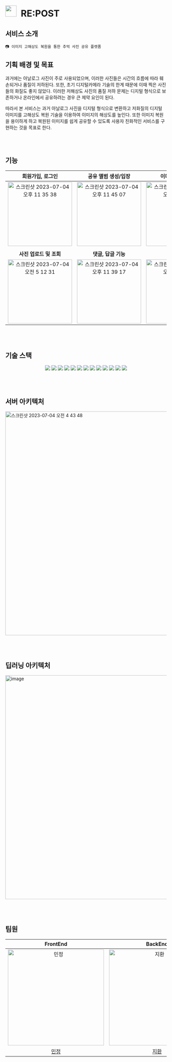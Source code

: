 <h1><img width="35" src="https://github.com/MJU-Capstone-Album2Me/REPOST-Backend/assets/64758861/61a29d49-3c83-4a95-a929-86ede76598fd"/>&nbsp;&nbsp;RE:POST</h1>

## 서비스 소개
```
📷 이미지 고해상도 복원을 통한 추억 사진 공유 플랫폼
```
## 기획 배경 및 목표
과거에는 아날로그 사진이 주로 사용되었으며, 이러한 사진들은 시간의 흐름에 따라 훼손되거나 품질이 저하된다. 또한, 초기 디지털카메라 기술의 한계 때문에 이때 찍은 사진들의 화질도 좋지 않았다.
이러한 저해상도 사진의 품질 저하 문제는 디지털 형식으로 보존하거나 온라인에서 공유하려는 경우 큰 제약 요인이 된다.
<p></p>
따라서 본 서비스는 과거 아날로그 사진을 디지털 형식으로 변환하고 저화질의 디지털 이미지를 고해상도 복원 기술을 이용하여 이미지의 해상도를 높인다.
또한 이미지 복원을 용이하게 하고 복원된 이미지를 쉽게 공유할 수 있도록 사용자 친화적인 서비스를 구현하는 것을 목표로 한다.

<br><br>
## 기능
|                                                                                <b>회원가입, 로그인</b>                                                                                 |                                                                               <b>공유 앨범 생성/입장</b>                                                                               |                                                                               <b>이미지 복원 기능</b>                                                                                |
|:-------------------------------------------------------------------------------------------------------------------------------------------------------------------------------:|:------------------------------------------------------------------------------------------------------------------------------------------------------------------------------:|:-----------------------------------------------------------------------------------------------------------------------------------------------------------------------------:|
|  <img src="https://github.com/MJU-Capstone-Album2Me/REPOST-Backend/assets/64758861/bdb121d0-5d6e-4473-a230-6f6cac4e1216" height=200 alt="스크린샷 2023-07-04 오후 11 35 38">  | <img src="https://github.com/MJU-Capstone-Album2Me/REPOST-Backend/assets/64758861/645a5301-f6be-4c52-8a8b-895f5b9f95d0" height=200 alt="스크린샷 2023-07-04 오후 11 45 07">  | <img src="https://github.com/MJU-Capstone-Album2Me/REPOST-Backend/assets/64758861/97f869ed-6be5-4deb-aa52-87cd7d076d50" height=200 alt="스크린샷 2023-07-04 오전 5 11 18"> |
|                                                                                                                                                                                 |                                                                                                                                                                                |                                                                                                                                                                               |
|                                                                               <b>사진 업로드 및 조회</b>                                                                                |                                                                                <b>댓글, 답글 기능</b>                                                                                |                                                                                 <b>알림 기능</b>                                                                                  |
| <img src="https://github.com/MJU-Capstone-Album2Me/REPOST-Backend/assets/64758861/26780008-be0e-49a3-88f7-9244b2b7d7a4" height=200 alt="스크린샷 2023-07-04 오전 5 12 31" >  | <img src="https://github.com/MJU-Capstone-Album2Me/REPOST-Backend/assets/64758861/51062d5d-5891-4c28-a9a0-4abe5c4b1bbf" height=200 alt="스크린샷 2023-07-04 오후 11 39 17" > | <img src="https://github.com/MJU-Capstone-Album2Me/REPOST-Backend/assets/64758861/e5a45f40-b98e-45ec-b16a-4bfd2e40d437" height=200 alt="스크린샷 2023-07-04 오전 5 09 32"> |



<br><br>
## 기술 스택
<p align="center">
<img src="https://img.shields.io/badge/Java 17-008FC7?style=for-the-badge&logo=Java&logoColor=white"/>
<img src="https://img.shields.io/badge/spring 3.0.6-%236DB33F.svg?style=for-the-badge&logo=spring&logoColor=white"/>
<img src="https://img.shields.io/badge/Spring Security-6DB33F?style=for-the-badge&logo=Spring Security&logoColor=white"/>
<img src="https://img.shields.io/badge/Spring Data JPA-6DB33F?style=for-the-badge&logo=JPA&logoColor=white"/>
<img src="https://img.shields.io/badge/-QueryDSL-blue?style=for-the-badge"/>
<img src="https://img.shields.io/badge/mysql-%2300f.svg?style=for-the-badge&logo=mysql&logoColor=white"/>
<img src="https://img.shields.io/badge/-FastAPI-0C9B8C?style=for-the-badge&logo=fastAPI&logoColor=white"/>
<img src="https://img.shields.io/badge/-pytorch-F17259?style=for-the-badge&logo=pytorch&logoColor=white"/>
<img src="https://img.shields.io/badge/GitHub Actions-2088FF?style=for-the-badge&logo=GitHub Actions&logoColor=white"/>
<img src="https://img.shields.io/badge/Amazon EC2-FF9900?style=for-the-badge&logo=Amazon EC2&logoColor=white"/>
<img src="https://img.shields.io/badge/Amazon RDS-527FFF?style=for-the-badge&logo=Amazon RDS&logoColor=white"/>
<img src="https://img.shields.io/badge/Amazon S3-E15343?style=for-the-badge&logo=Amazon S3&logoColor=white"/>
<img src="https://img.shields.io/badge/Amazon CodeDeploy-82A450?style=for-the-badge&logo=Amazon CodeDeploy&logoColor=white"/>
</p>
<br><br>

## 서버 아키텍처 
<img src="https://github.com/MJU-Capstone-Album2Me/REPOST-Backend/assets/64758861/5586433a-cbb5-4c5a-9732-0edf9e0813cd" width="700" alt="스크린샷 2023-07-04 오전 4 43 48"/>

<br><br>
## 딥러닝 아키텍처
<img src="https://github.com/MJU-Capstone-Album2Me/REPOST-Backend/assets/64758861/b4c2ab8b-551f-4d08-9573-3c1c94f66e1c" width="700" alt="image"/>

<br><br>
## 팀원
|                                        FrontEnd                                         |                                                                 BackEnd                                                                 |                                         BackEnd                                         |                                           AI                                            |
|:---------------------------------------------------------------------------------------:|:---------------------------------------------------------------------------------------------------------------------------------------:|:---------------------------------------------------------------------------------------:|:---------------------------------------------------------------------------------------:|
| <img src="https://avatars.githubusercontent.com/u/61917990?v=4" width=300px, alt="민정"/> | <img src="https://avatars.githubusercontent.com/u/64758861?s=400&u=443100cf08a52f162415c234efc7417162540ca1&v=4" width=300px, alt="지환"> | <img src="https://avatars.githubusercontent.com/u/59856002?v=4" width=300px, alt="원준"/> | <img src="https://avatars.githubusercontent.com/u/91061904?v=4" width=300px, alt="정석"/> |
|                          [민정](https://github.com/CHO-MINJUNG)                           |                                                    [지환](https://github.com/stophwan)                                                    |                           [원준](https://github.com/wonjunYou)                            |                           [정석](https://github.com/jeongseok5)                           | 
